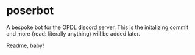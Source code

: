 # poserbot

A bespoke bot for the OPDL discord server. This is the initalizing commit and more (read: literally anything) will be added later.

Readme, baby!             